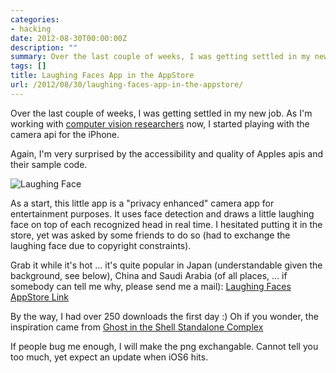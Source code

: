 ```yaml
---
categories:
- hacking
date: 2012-08-30T00:00:00Z
description: ""
summary: Over the last couple of weeks, I was getting settled in my new job.
tags: []
title: Laughing Faces App in the AppStore
url: /2012/08/30/laughing-faces-app-in-the-appstore/
---
```


Over the last couple of weeks, I was getting settled in my new job.
As I'm working with [computer vision researchers](http://imlab.jp) now,
I started playing with the camera api for the iPhone.

Again, I'm very surprised by the accessibility and quality of Apples
apis and their sample code.

![Laughing Face](/images/laughing.png)

As a start, this little app is a "privacy enhanced" camera 
app for entertainment purposes. 
It uses face detection and draws a little 
laughing face on top of each recognized head in real time.
I hesitated putting it in the store, yet was asked by some friends to
do so (had to exchange the laughing face due to copyright constraints).

Grab it while it's hot ... it's quite popular in Japan (understandable 
given the background, see below), China and Saudi Arabia (of all places, ... if
somebody can tell me why, please send me a mail):
[Laughing Faces AppStore Link](http://itunes.apple.com/us/app/laughing-faces/id551656355?mt=8)

By the way, I had over 250 downloads the first day :)
Oh if you wonder, the inspiration came from 
[Ghost in the Shell Standalone Complex](http://en.wikipedia.org/wiki/Laughing_Man_(Ghost_in_the_Shell))

If people bug me enough, I will make the png exchangable.
Cannot tell you too much, yet expect an update when iOS6 hits.

